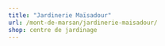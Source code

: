 ```yaml
---
title: "Jardinerie Maïsadour"
url: /mont-de-marsan/jardinerie-maisadour/
shop: centre de jardinage
---
```


